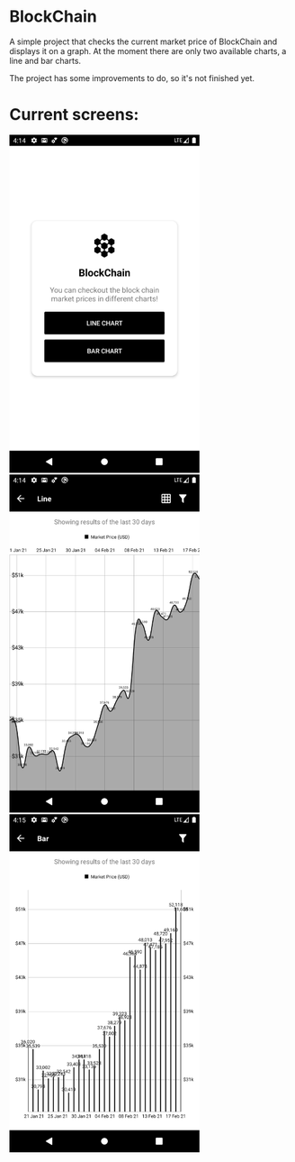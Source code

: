 # BlockChain

A simple project that checks the current market price of BlockChain and displays it on a graph.
At the moment there are only two available charts, a line and bar charts.

The project has some improvements to do, so it's not finished yet.

# Current screens:

<img src="home_screen.png" height=600/>
<img src="line_chart.png" height=600/> 
<img src="bar_chart.png" height=600/> 
